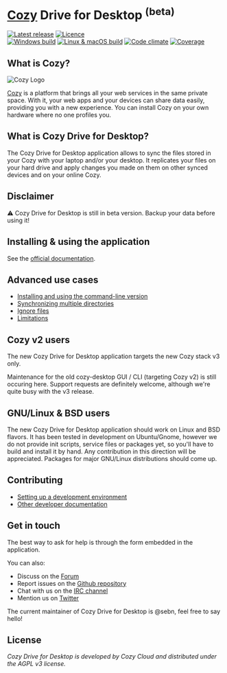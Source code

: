 [Cozy](https://cozy.io) Drive for Desktop <sup>(beta)</sup>
===========================================================

[![Latest release](https://img.shields.io/github/release/cozy-labs/cozy-desktop/all.svg)](https://github.com/cozy-labs/cozy-desktop/releases)
[![Licence](https://img.shields.io/github/license/cozy/cozy-drive.svg)](https://github.com/cozy/cozy-drive/blob/master/LICENSE)
<br>
[![Windows build](https://img.shields.io/appveyor/ci/cozy/cozy-desktop/master.svg?label=windows)](https://ci.appveyor.com/project/cozy/cozy-desktop/branch/master)
[![Linux & macOS build]( 	https://img.shields.io/travis/cozy-labs/cozy-desktop/master.svg?label=mac/linux)](https://travis-ci.org/cozy-labs/cozy-desktop/branches)
[![Code climate](https://img.shields.io/codeclimate/github/cozy-labs/cozy-desktop.svg)](https://codeclimate.com/github/cozy-labs/cozy-desktop)
[![Coverage](https://img.shields.io/codecov/c/github/cozy-labs/cozy-desktop/master.svg?label=coverage)](https://codecov.io/gh/cozy-labs/cozy-desktop/list/master)

## What is Cozy?

![Cozy Logo](https://raw.github.com/cozy/cozy-setup/gh-pages/assets/images/happycloud.png)

[Cozy](https://cozy.io/) is a platform that brings all your web services in the same private
space.  With it, your web apps and your devices can share data easily,
providing you with a new experience. You can install Cozy on your own hardware
where no one profiles you.


## What is Cozy Drive for Desktop?

The Cozy Drive for Desktop application allows to sync the files stored in your
Cozy with your laptop and/or your desktop. It replicates your files on your
hard drive and apply changes you made on them on other synced devices and on
your online Cozy.

## Disclaimer

:warning: Cozy Drive for Desktop is still in beta version. Backup your data before using it!


## Installing & using the application

See the [official documentation](https://docs.cozy.io/en/sync/desktop/).


## Advanced use cases

- [Installing and using the command-line version](doc/usage/cli.md)
- [Synchronizing multiple directories](doc/usage/multi_directory_setup.md)
- [Ignore files](doc/usage/ignore_files.md)
- [Limitations](doc/usage/limitations.md)


## Cozy v2 users

The new Cozy Drive for Desktop application targets the new Cozy stack v3 only.

Maintenance for the old cozy-desktop GUI / CLI (targeting Cozy v2) is still
occuring here. Support requests are definitely welcome, although we're quite
busy with the v3 release.


## GNU/Linux & BSD users

The new Cozy Drive for Desktop application should work on Linux and
BSD flavors. It has been tested in development on Ubuntu/Gnome, however we do not provide init scripts, service files or packages yet, so you'll have to build and install it by hand. Any contribution in this direction will be appreciated.
Packages for major GNU/Linux distributions should come up.


## Contributing

- [Setting up a development environment](doc/developer/setup.md)
- [Other developer documentation](doc/developer/)


## Get in touch

The best way to ask for help is through the form embedded in the application.

You can also:

* Discuss on the [Forum](https://forum.cozy.io)
* Report issues on the [Github repository](https://github.com/cozy-labs/cozy-desktop/)
* Chat with us on the [IRC channel](irc://irc.freenode.net/cozycloud)
* Mention us on [Twitter](https://twitter.com/mycozycloud)

The current maintainer of Cozy Drive for Desktop is @sebn, feel free to say
hello!

## License

*Cozy Drive for Desktop is developed by Cozy Cloud and distributed under the
AGPL v3 license.*
